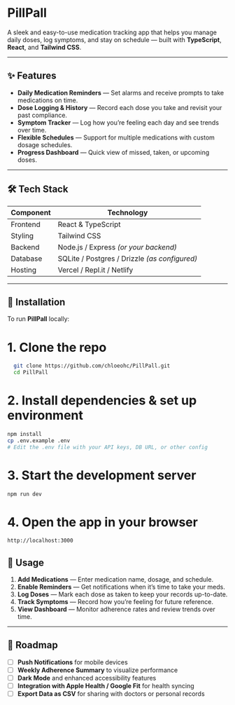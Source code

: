 # PillPall

A sleek and easy-to-use medication tracking app that helps you manage daily doses, log symptoms, and stay on schedule — built with **TypeScript**, **React**, and **Tailwind CSS**.

---

## ✨ Features
- **Daily Medication Reminders** — Set alarms and receive prompts to take medications on time.  
- **Dose Logging & History** — Record each dose you take and revisit your past compliance.  
- **Symptom Tracker** — Log how you’re feeling each day and see trends over time.  
- **Flexible Schedules** — Support for multiple medications with custom dosage schedules.  
- **Progress Dashboard** — Quick view of missed, taken, or upcoming doses.  

---

## 🛠 Tech Stack
| Component  | Technology               |
|------------|--------------------------|
| Frontend   | React & TypeScript       |
| Styling    | Tailwind CSS             |
| Backend    | Node.js / Express *(or your backend)* |
| Database   | SQLite / Postgres / Drizzle *(as configured)* |
| Hosting    | Vercel / Repl.it / Netlify |


---

## 🚀 Installation
To run **PillPall** locally:

# 1. Clone the repo
```bash
  git clone https://github.com/chloeohc/PillPall.git
  cd PillPall
```
# 2. Install dependencies & set up environment
```bash
npm install
cp .env.example .env
# Edit the .env file with your API keys, DB URL, or other config
```

# 3. Start the development server
```bash
npm run dev
```

# 4. Open the app in your browser
```bash
http://localhost:3000
```

## 📖 Usage
1. **Add Medications** — Enter medication name, dosage, and schedule.  
2. **Enable Reminders** — Get notifications when it’s time to take your meds.  
3. **Log Doses** — Mark each dose as taken to keep your records up-to-date.  
4. **Track Symptoms** — Record how you’re feeling for future reference.  
5. **View Dashboard** — Monitor adherence rates and review trends over time.  

---

## 📅 Roadmap
- [ ] **Push Notifications** for mobile devices  
- [ ] **Weekly Adherence Summary** to visualize performance  
- [ ] **Dark Mode** and enhanced accessibility features  
- [ ] **Integration with Apple Health / Google Fit** for health syncing  
- [ ] **Export Data as CSV** for sharing with doctors or personal records  
